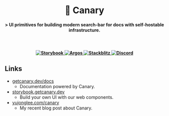 <h1 align="center">🐤 Canary</h1>
<h4 align="center"> > UI primitives for building modern search-bar for docs with self-hostable infrastructure. </h4>

<br/>

<h4 align="center">
  <a href="https://storybook.getcanary.dev" target="_blank">
    <img src="https://raw.githubusercontent.com/storybooks/brand/master/badge/badge-storybook.svg" alt="Storybook">
  </a>
  <a href="https://app.argos-ci.com/yujonglee" target="_blank">
    <img src="https://argos-ci.com/badge.svg" alt="Argos">
  </a>
  <a href="https://stackblitz.com/edit/canary?file=index.html" target="_blank">
    <img src="https://developer.stackblitz.com/img/open_in_stackblitz_small.svg" alt="Stackblitz">
  </a>
  <a href="https://discord.gg/Y8bJkzuQZU" target="_blank">
    <img src="https://img.shields.io/static/v1?label=Join%20our&message=Discord&color=blue&logo=Discord&style=flat" alt="Discord">
  </a>
</h4>

## Links

- [getcanary.dev/docs](https://getcanary.dev/docs)
  - Documentation powered by Canary.
- [storybook.getcanary.dev](https://storybook.getcanary.dev/)
  - Build your own UI with our web components.
- [yujonglee.com/canary](https://yujonglee.com/canary)
  - My recent blog post about Canary.
